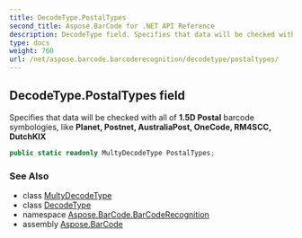 ```yaml
---
title: DecodeType.PostalTypes
second_title: Aspose.BarCode for .NET API Reference
description: DecodeType field. Specifies that data will be checked with all of 1.5D Postal barcode symbologies like Planet Postnet AustraliaPost OneCode RM4SCC DutchKIX
type: docs
weight: 760
url: /net/aspose.barcode.barcoderecognition/decodetype/postaltypes/
---
```

## DecodeType.PostalTypes field

Specifies that data will be checked with all of **1.5D Postal** barcode symbologies, like **Planet, Postnet, AustraliaPost, OneCode, RM4SCC, DutchKIX**

```csharp
public static readonly MultyDecodeType PostalTypes;
```

### See Also

* class [MultyDecodeType](../../multydecodetype/)
* class [DecodeType](../)
* namespace [Aspose.BarCode.BarCodeRecognition](../../../aspose.barcode.barcoderecognition/)
* assembly [Aspose.BarCode](../../../)


